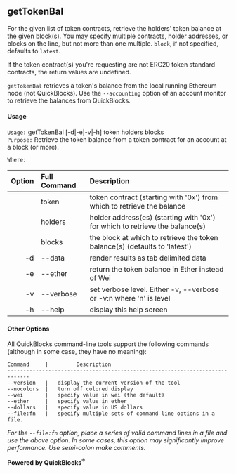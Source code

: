 ## getTokenBal

For the given list of token contracts, retrieve the holders' token balance at the given block(s). You may specify multiple contracts, holder addresses, or blocks on the line, but not more than one multiple. `block`, if not specified, defaults to `latest`.

If the token contract(s) you're requesting are not ERC20 token standard contracts, the return values are undefined.

`getTokenBal` retrieves a token's balance from the local running Ethereum node (not QuickBlocks). Use the `--accounting` option of an account monitor to retrieve the balances from QuickBlocks.

#### Usage

`Usage:`    getTokenBal [-d|-e|-v|-h] token holders blocks  
`Purpose:`  Retrieve the token balance from a token contract for an account at a block (or more).
             
`Where:`  

| Option | Full Command | Description |
| -------: | :------- | :------- |
|  | token | token contract (starting with '0x') from which to retrieve the balance |
|  | holders | holder address(es) (starting with '0x') for which to retrieve the balance(s) |
|  | blocks | the block at which to retrieve the token balance(s) (defaults to 'latest') |
| -d | --data | render results as tab delimited data |
| -e | --ether | return the token balance in Ether instead of Wei |
| -v | --verbose | set verbose level. Either -v, --verbose or -v:n where 'n' is level |
| -h | --help | display this help screen |

#### Other Options

All QuickBlocks command-line tools support the following commands (although in some case, they have no meaning):

    Command     |         Description
    -----------------------------------------------------------------------------
    --version   |   display the current version of the tool
    --nocolors  |   turn off colored display
    --wei       |   specify value in wei (the default)
    --ether     |   specify value in ether
    --dollars   |   specify value in US dollars
    --file:fn   |   specify multiple sets of command line options in a file.

*For the `--file:fn` option, place a series of valid command lines in a file and use the above option. In some cases, this option may significantly improve performance. Use semi-colon make comments.*

**Powered by QuickBlocks<sup>&reg;</sup>**

